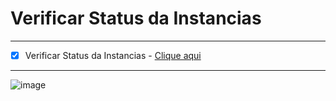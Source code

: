 # Verificar Status da Instancias
---

- [x] Verificar Status da Instancias - [Clique aqui](https://github.com/fleles324/fleles324/blob/main/n8n-files/Verificar%20Instancias/instancias)

---
![image](https://github.com/user-attachments/assets/23ae7185-4d2f-49be-aa7b-25b81f8b51cb)

